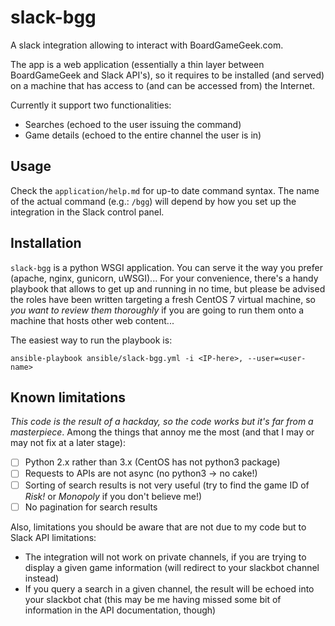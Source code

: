 # slack-bgg
A slack integration allowing to interact with BoardGameGeek.com.

The app is a web application (essentially a thin layer between BoardGameGeek
and Slack API's), so it requires to be installed (and served) on a machine that
has access to (and can be accessed from) the Internet.

Currently it support two functionalities:

  - Searches (echoed to the user issuing the command)
  - Game details (echoed to the entire channel the user is in)


## Usage

Check the `application/help.md` for up-to date command syntax.  The name of the
actual command (e.g.: `/bgg`) will depend by how you set up the integration in
the Slack control panel.


## Installation

`slack-bgg` is a python WSGI application.  You can serve it the way you prefer
(apache, nginx, gunicorn, uWSGI)...  For your convenience, there's a handy
playbook that allows to get up and running in no time, but please be advised
the roles have been written targeting a fresh CentOS 7 virtual machine, so
*you want to review them thoroughly* if you are going to run them onto a
machine that hosts other web content...

The easiest way to run the playbook is:

    ansible-playbook ansible/slack-bgg.yml -i <IP-here>, --user=<user-name>


## Known limitations

*This code is the result of a hackday, so the code works but it's far from a
masterpiece*.  Among the things that annoy me the most (and that I may or may
not fix at a later stage):

  - [ ] Python 2.x rather than 3.x (CentOS has not python3 package)
  - [ ] Requests to APIs are not async (no python3 → no cake!)
  - [ ] Sorting of search results is not very useful (try to find the game ID
        of _Risk!_ or _Monopoly_ if you don't believe me!)
  - [ ] No pagination for search results

Also, limitations you should be aware that are not due to my code but to Slack
API limitations:

  - The integration will not work on private channels, if you are trying to
    display a given game information (will redirect to your slackbot channel
    instead)
  - If you query a search in a given channel, the result will be echoed into
    your slackbot chat (this may be me having missed some bit of information
    in the API documentation, though)
